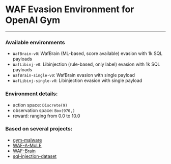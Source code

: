 # WAF Evasion Environment for OpenAI Gym
**************************

### Available environments
- `WafBrain-v0`: WafBrain (ML-based, score available) evasion with 1k SQL payloads
- `WafLibinj-v0`: Libinjection (rule-based, only label) evasion with 1k SQL payloads
- `WafBrain-single-v0`: WafBrain evasion with single payload
- `WafLibinj-single-v0`: Libinjection evasion with single payload

### Environment details:
- action space: `Discrete(9)`
- observation space: `Box(970,)`
- reward: ranging from 0.0 to 10.0 

### Based on several projects:
- [gym-malware](https://github.com/endgameinc/gym-malware)
- [WAF-A-MoLE](https://github.com/AvalZ/waf-a-mole)
- [WAF-Brain](https://github.com/BBVA/waf-brain)
- [sql-injection-dataset](https://www.kaggle.com/syedsaqlainhussain/sql-injection-dataset)

